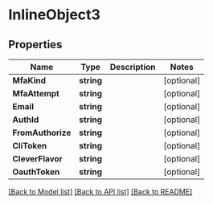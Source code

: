 # InlineObject3

## Properties

Name | Type | Description | Notes
------------ | ------------- | ------------- | -------------
**MfaKind** | **string** |  | [optional] 
**MfaAttempt** | **string** |  | [optional] 
**Email** | **string** |  | [optional] 
**AuthId** | **string** |  | [optional] 
**FromAuthorize** | **string** |  | [optional] 
**CliToken** | **string** |  | [optional] 
**CleverFlavor** | **string** |  | [optional] 
**OauthToken** | **string** |  | [optional] 

[[Back to Model list]](../README.md#documentation-for-models) [[Back to API list]](../README.md#documentation-for-api-endpoints) [[Back to README]](../README.md)


